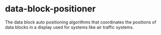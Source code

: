 # data-block-positioner
The data block auto positioning algorithms that coordinates the positions of data blocks in a display used for systems like air traffic systems.
